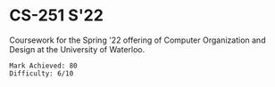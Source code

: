 # CS-251 S'22
Coursework for the Spring '22 offering of Computer Organization and Design at the University of Waterloo.
```
Mark Achieved: 80
Difficulty: 6/10
```
